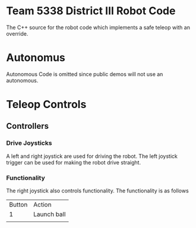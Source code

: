 Team 5338 District III Robot Code
=================================

The C++ source for the robot code which implements a safe teleop with an override. 

Autonomus
=========
Autonomous Code is omitted since public demos will not use an autonomous. 

Teleop Controls
===============

Controllers
-----------

### Drive Joysticks
A left and right joystick are used for driving the robot.
The left joystick trigger can be used for making the robot drive straight. 

### Functionality
The right joystick also controls functionality. 
The functionality is as follows 
<table> 
<tr> 
<td> Button </td> <td> Action </td> 
</tr> 
<tr> 
<td> 1 </td> <td> Launch ball </td> 
</tr> 
<td> 
